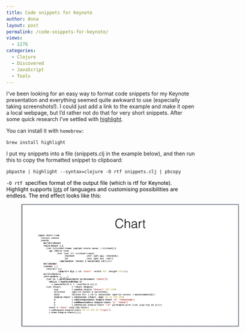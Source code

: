 ```yaml
---
title: Code snippets for Keynote
author: Anna
layout: post
permalink: /code-snippets-for-keynote/
views:
  - 1276
categories:
  - Clojure
  - Discovered
  - JavaScript
  - Tools
---
```

I've been looking for an easy way to format code snippets for my Keynote presentation and everything seemed quite awkward to use (especially taking screenshots!). I could just add a link to the example and make it open a local webpage, but I&#8217;d rather not do that for very short snippets. After some quick research I&#8217;ve settled with <a title="highlight" href="http://www.andre-simon.de/doku/highlight/en/highlight.html" target="_blank">highlight</a>.

<!--more-->

You can install it with `homebrew:`

```
brew install highlight
```

I put my snippets into a file (snippets.clj in the example below), and then run this to copy the formatted snippet to clipboard:

```
pbpaste | highlight --syntax=clojure -O rtf snippets.clj | pbcopy
```

<p style="color: #000000;">
  <code>-O rtf </code>specifies format of the output file (which is rtf for Keynote). Highlight supports <a title="lots" href="http://www.andre-simon.de/doku/highlight/en/langs.php" target="_blank">lots</a> of languages and customising possibilities are endless. The end effect looks like this:
</p><figure id="attachment_271" style="width: 580px;" class="wp-caption alignnone">

<img class="wp-image-271 size-large" src="/images/keynote-code.jpg" alt="Sample slide with code snippet" width="580" height="327" />